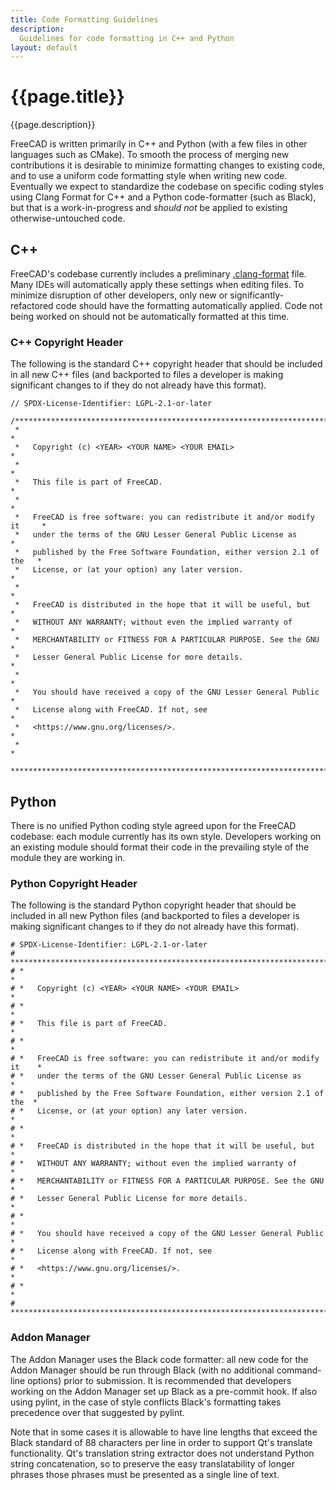 ```yaml
---
title: Code Formatting Guidelines
description:
  Guidelines for code formatting in C++ and Python
layout: default
---
```


# {{page.title}}

{{page.description}}

FreeCAD is written primarily in C++ and Python (with a few files in other languages such as CMake). To smooth the process of merging new contributions it is desirable to minimize formatting changes to existing code, and to use a uniform code formatting style when writing new code. Eventually we expect to standardize the codebase on specific coding styles using Clang Format for C++ and a Python code-formatter (such as Black), but that is a work-in-progress and _should not_ be applied to existing otherwise-untouched code.

## C++

FreeCAD's codebase currently includes a preliminary [.clang-format](https://github.com/FreeCAD/FreeCAD/blob/master/.clang-format) file. Many IDEs will automatically apply these settings when editing files. To minimize disruption of other developers, only new or significantly-refactored code should have the formatting automatically applied. Code not being worked on should not be automatically formatted at this time.

### C++ Copyright Header

The following is the standard C++ copyright header that should be included in all new C++ files (and backported to files a developer is making significant changes to if they do not already have this format).
```
// SPDX-License-Identifier: LGPL-2.1-or-later

/****************************************************************************
 *                                                                          *
 *   Copyright (c) <YEAR> <YOUR NAME> <YOUR EMAIL>                          *
 *                                                                          *
 *   This file is part of FreeCAD.                                          *
 *                                                                          *
 *   FreeCAD is free software: you can redistribute it and/or modify it     *
 *   under the terms of the GNU Lesser General Public License as            *
 *   published by the Free Software Foundation, either version 2.1 of the   *
 *   License, or (at your option) any later version.                        *
 *                                                                          *
 *   FreeCAD is distributed in the hope that it will be useful, but         *
 *   WITHOUT ANY WARRANTY; without even the implied warranty of             *
 *   MERCHANTABILITY or FITNESS FOR A PARTICULAR PURPOSE. See the GNU       *
 *   Lesser General Public License for more details.                        *
 *                                                                          *
 *   You should have received a copy of the GNU Lesser General Public       *
 *   License along with FreeCAD. If not, see                                *
 *   <https://www.gnu.org/licenses/>.                                       *
 *                                                                          *
 ***************************************************************************/
```

## Python

There is no unified Python coding style agreed upon for the FreeCAD codebase: each module currently has its own style. Developers working on an existing module should format their code in the prevailing style of the module they are working in.

### Python Copyright Header

The following is the standard Python copyright header that should be included in all new Python files (and backported to files a developer is making significant changes to if they do not already have this format).

```
# SPDX-License-Identifier: LGPL-2.1-or-later
# ***************************************************************************
# *                                                                         *
# *   Copyright (c) <YEAR> <YOUR NAME> <YOUR EMAIL>                         *
# *                                                                         *
# *   This file is part of FreeCAD.                                         *
# *                                                                         *
# *   FreeCAD is free software: you can redistribute it and/or modify it    *
# *   under the terms of the GNU Lesser General Public License as           *
# *   published by the Free Software Foundation, either version 2.1 of the  *
# *   License, or (at your option) any later version.                       *
# *                                                                         *
# *   FreeCAD is distributed in the hope that it will be useful, but        *
# *   WITHOUT ANY WARRANTY; without even the implied warranty of            *
# *   MERCHANTABILITY or FITNESS FOR A PARTICULAR PURPOSE. See the GNU      *
# *   Lesser General Public License for more details.                       *
# *                                                                         *
# *   You should have received a copy of the GNU Lesser General Public      *
# *   License along with FreeCAD. If not, see                               *
# *   <https://www.gnu.org/licenses/>.                                      *
# *                                                                         *
# ***************************************************************************
```

### Addon Manager

The Addon Manager uses the Black code formatter: all new code for the Addon Manager should be run through Black (with no additional command-line options) prior to submission. It is recommended that developers working on the Addon Manager set up Black as a pre-commit hook. If also using pylint, in the case of style conflicts Black's formatting takes precedence over that suggested by pylint.

Note that in some cases it is allowable to have line lengths that exceed the Black standard of 88 characters per line in order to support Qt's translate functionality. Qt's translation string extractor does not understand Python string concatenation, so to preserve the easy translatability of longer phrases those phrases must be presented as a single line of text.
